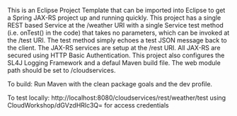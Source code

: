 This is an Eclipse Project Template that can be imported into Eclipse to get a Spring JAX-RS project up and running quickly. This project has a single REST based Service at the /weather URI with a single Service test method (i.e. onTest() in the code) that takes no parameters, which can be invoked at the /test URI. The test method simply echoes a test JSON message back to the client. The JAX-RS services are setup at the /rest URI. All JAX-RS are secured using HTTP Basic Authentication. This project also configures the SL4J Logging  Framework and a defaul Maven build file. The web module path should be set to /cloudservices.

To build: Run Maven with the clean package goals and the dev profile.

To test locally: http://localhost:8080/cloudservices/rest/weather/test using CloudWorkshop/dGVzdHRlc3Q= for access credentials
